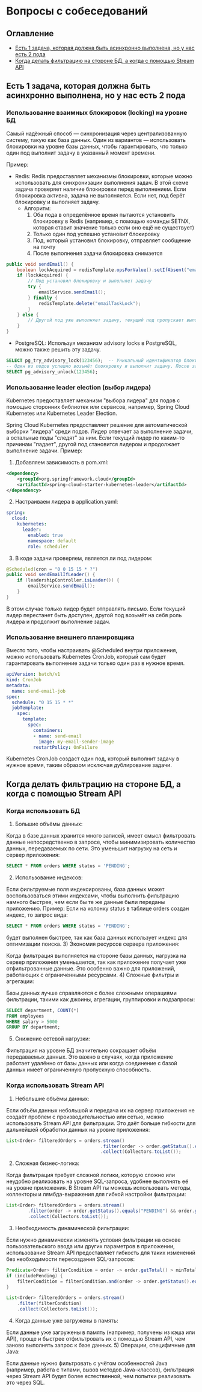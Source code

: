 # Вопросы с собеседований
## Оглавление
- [Есть 1 задача, которая должна быть асинхронно выполнена, но у нас есть 2 пода](#есть-1-задача-которая-должна-быть-асинхронно-выполнена-но-у-нас-есть-2-пода)
- [Когда делать фильтрацию на стороне БД, а когда с помощью Stream API](#когда-делать-фильтрацию-на-стороне-бд-а-когда-с-помощью-stream-api)
## Есть 1 задача, которая должна быть асинхронно выполнена, но у нас есть 2 пода
### Использование взаимных блокировок (locking) на уровне БД
Самый надёжный способ — синхронизация через централизованную систему, такую как база данных. Один из вариантов — 
использовать блокировки на уровне базы данных, чтобы гарантировать, что только один под выполнит задачу в указанный 
момент времени.

Пример:
- Redis: Redis предоставляет механизмы блокировки, которые можно использовать для синхронизации выполнения задач. В 
этой схеме задача проверяет наличие блокировки перед выполнением. Если блокировка активна, задача не выполняется. Если 
нет, под берёт блокировку и выполняет задачу.
  - Алгоритм:
    1) Оба пода в определённое время пытаются установить блокировку в Redis (например, с помощью команды SETNX, которая
ставит значение только если оно ещё не существует)
    2) Только один под успешно установит блокировку
    3) Под, который установил блокировку, отправляет сообщение на почту
    4) После выполнения задачи блокировка снимается
```java
public void sendEmail() {
    boolean lockAcquired = redisTemplate.opsForValue().setIfAbsent("emailTaskLock", "lock", 10, TimeUnit.MINUTES);
    if (lockAcquired) {
        // Под установил блокировку и выполняет задачу
        try {
            emailService.sendEmail();
        } finally {
            redisTemplate.delete("emailTaskLock");
        }
    } else {
        // Другой под уже выполняет задачу, текущий под пропускает выполнение
    }
}
```
- PostgreSQL: Используя механизм advisory locks в PostgreSQL, можно также решить эту задачу.
```sql
SELECT pg_try_advisory_lock(123456);  -- Уникальный идентификатор блокировки
-- Один из подов успешно возьмёт блокировку и выполнит задачу. После завершения блокировка снимается с помощью:
SELECT pg_advisory_unlock(123456);
```
### Использование leader election (выбор лидера)
Kubernetes предоставляет механизм "выбора лидера" для подов с помощью сторонних библиотек или сервисов, например, 
Spring Cloud Kubernetes или Kubernetes Leader Election.

Spring Cloud Kubernetes предоставляет решение для автоматической выборки "лидера" среди подов. Лидер отвечает за 
выполнение задачи, а остальные поды "следят" за ним. Если текущий лидер по каким-то причинам "падает", другой под
становится лидером и продолжает выполнение задачи. Пример:
1) Добавляем зависимость в pom.xml:
```xml
<dependency>
    <groupId>org.springframework.cloud</groupId>
    <artifactId>spring-cloud-starter-kubernetes-leader</artifactId>
</dependency>
```
2) Настраиваем лидера в application.yaml:
```yaml
spring:
  cloud:
    kubernetes:
      leader:
        enabled: true
        namespace: default
        role: scheduler
```
3) В коде задачи проверяем, является ли под лидером:
```java
@Scheduled(cron = "0 0 15 15 * ?")
public void sendEmailIfLeader() {
    if (leadershipController.isLeader()) {
        emailService.sendEmail();
    }
}
```
В этом случае только лидер будет отправлять письмо. Если текущий лидер перестанет быть доступен, другой под возьмёт на
себя роль лидера и продолжит выполнение задач.
### Использование внешнего планировщика
Вместо того, чтобы настраивать @Scheduled внутри приложения, можно использовать Kubernetes CronJob, который сам будет
гарантировать выполнение задачи только один раз в нужное время.
```yaml
apiVersion: batch/v1
kind: CronJob
metadata:
  name: send-email-job
spec:
  schedule: "0 15 15 * *"
  jobTemplate:
    spec:
      template:
        spec:
          containers:
          - name: send-email
            image: my-email-sender-image
          restartPolicy: OnFailure
```
Kubernetes CronJob создаст один под, который выполнит задачу в нужное время, таким образом исключая дублирование задачи.
## Когда делать фильтрацию на стороне БД, а когда с помощью Stream API
### Когда использовать БД
1) Большие объёмы данных:

Когда в базе данных хранится много записей, имеет смысл фильтровать данные непосредственно в запросе, чтобы 
минимизировать количество данных, передаваемых по сети. Это уменьшит нагрузку на сеть и сервер приложения:
```sql
SELECT * FROM orders WHERE status = 'PENDING';
```
2) Использование индексов:

Если фильтруемые поля индексированы, база данных может воспользоваться этими индексами, чтобы выполнить фильтрацию 
намного быстрее, чем если бы те же данные были переданы приложению. Пример: Если на колонку status в таблице orders 
создан индекс, то запрос вида:
```sql
SELECT * FROM orders WHERE status = 'PENDING';
```
будет выполнен быстрее, так как база данных использует индекс для оптимизации поиска.
3) Экономия ресурсов сервера приложения:

Когда фильтрация выполняется на стороне базы данных, нагрузка на сервер приложения уменьшается, так как приложение 
получает уже отфильтрованные данные. Это особенно важно для приложений, работающих с ограниченными ресурсами.
4) Сложные фильтры и агрегации:

Базы данных лучше справляются с более сложными операциями фильтрации, такими как джоины, агрегации, группировки и 
подзапросы:
```sql
SELECT department, COUNT(*) 
FROM employees 
WHERE salary > 5000 
GROUP BY department;
```
5) Снижение сетевой нагрузки:

Фильтрация на уровне БД значительно сокращает объём передаваемых данных. Это важно в случаях, когда приложение работает
удалённо от базы данных или когда соединение с базой данных имеет ограниченную пропускную способность.
### Когда использовать Stream API
1) Небольшие объёмы данных:

Если объём данных небольшой и передача их на сервер приложения не создаёт проблем с производительностью или сетью, 
можно использовать Stream API для фильтрации. Это даёт больше гибкости для дальнейшей обработки данных на уровне 
приложения:
```java
List<Order> filteredOrders = orders.stream()
                                   .filter(order -> order.getStatus().equals("PENDING"))
                                   .collect(Collectors.toList());
```
2) Сложная бизнес-логика:

Когда фильтрация требует сложной логики, которую сложно или неудобно реализовать на уровне SQL-запроса, удобнее
выполнять её на уровне приложения. В Stream API ты можешь использовать методы, коллекторы и лямбда-выражения для гибкой
настройки фильтрации:
```java
List<Order> filteredOrders = orders.stream()
        .filter(order -> order.getStatus().equals("PENDING") && order.getTotal() > 1000)
        .collect(Collectors.toList());
```
3) Необходимость динамической фильтрации:

Если нужно динамически изменять условия фильтрации на основе пользовательского ввода или других параметров в приложении, 
использование Stream API предоставляет гибкость для таких изменений без необходимости пересоздания SQL-запросов:
```java
Predicate<Order> filterCondition = order -> order.getTotal() > minTotal;
if (includePending) {
    filterCondition = filterCondition.and(order -> order.getStatus().equals("PENDING"));
}

List<Order> filteredOrders = orders.stream()
    .filter(filterCondition)
    .collect(Collectors.toList());
```
4) Когда данные уже загружены в память:

Если данные уже загружены в память (например, получены из кэша или API), проще и быстрее отфильтровать их с помощью 
Stream API, чем заново выполнять запрос к базе данных.
5) Операции, специфичные для Java:

Если данные нужно фильтровать с учётом особенностей Java (например, работа с типами, вызов методов Java-классов),
фильтрация через Stream API будет более естественной, чем попытки реализовать это через SQL.
